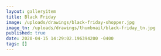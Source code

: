 ```yaml
---
layout: galleryitem
title: Black Friday
image: /uploads/drawings/black-friday-shopper.jpg
image_tn: /uploads/drawings/thumbnail/black-friday_tn.jpg
published: true
date: 2020-04-15 14:29:02.196394200 -0400
tags: []
---
```

